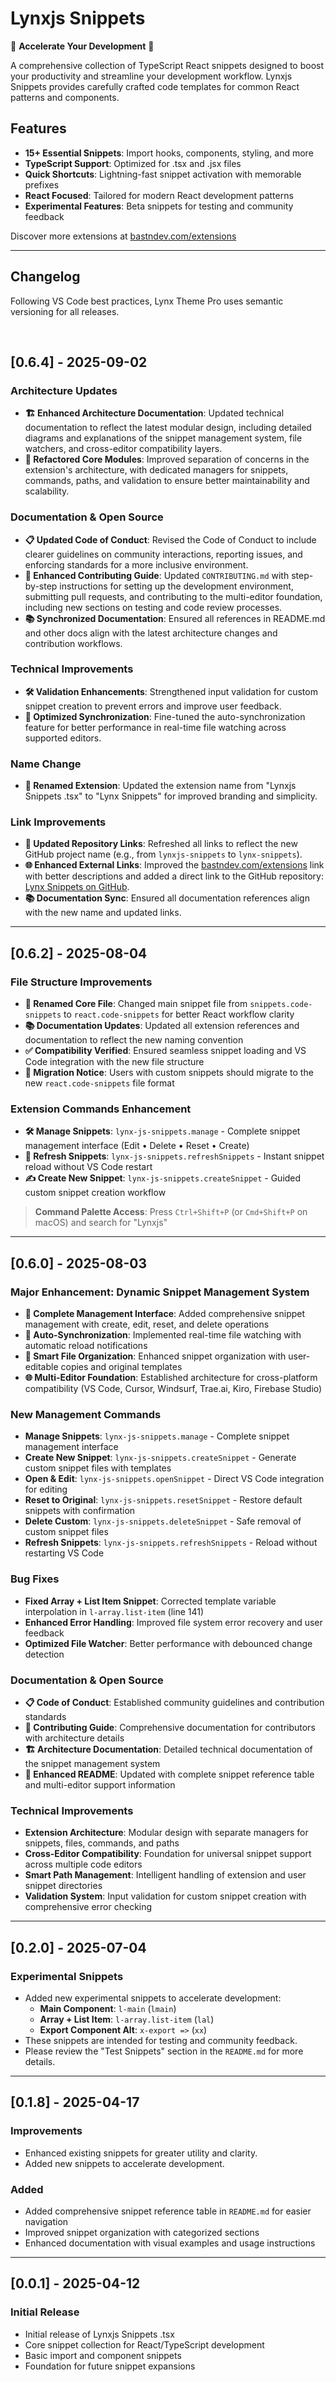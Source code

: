 # Lynxjs Snippets

🚀 **Accelerate Your Development** 🚀

A comprehensive collection of TypeScript React snippets designed to boost your productivity and streamline your development workflow. Lynxjs Snippets provides carefully crafted code templates for common React patterns and components.

## Features

- **15+ Essential Snippets**: Import hooks, components, styling, and more
- **TypeScript Support**: Optimized for .tsx and .jsx files
- **Quick Shortcuts**: Lightning-fast snippet activation with memorable prefixes
- **React Focused**: Tailored for modern React development patterns
- **Experimental Features**: Beta snippets for testing and community feedback

Discover more extensions at [bastndev.com/extensions](https://bastndev.com/extensions)

---

## Changelog

Following VS Code best practices, Lynx Theme Pro uses semantic versioning for all releases.


</br>

<!-- --- -->

## [0.6.4] - 2025-09-02

### Architecture Updates
- **🏗️ Enhanced Architecture Documentation**: Updated technical documentation to reflect the latest modular design, including detailed diagrams and explanations of the snippet management system, file watchers, and cross-editor compatibility layers.
- **🔧 Refactored Core Modules**: Improved separation of concerns in the extension's architecture, with dedicated managers for snippets, commands, paths, and validation to ensure better maintainability and scalability.

### Documentation & Open Source
- **📋 Updated Code of Conduct**: Revised the Code of Conduct to include clearer guidelines on community interactions, reporting issues, and enforcing standards for a more inclusive environment.
- **🤝 Enhanced Contributing Guide**: Updated `CONTRIBUTING.md` with step-by-step instructions for setting up the development environment, submitting pull requests, and contributing to the multi-editor foundation, including new sections on testing and code review processes.
- **📚 Synchronized Documentation**: Ensured all references in README.md and other docs align with the latest architecture changes and contribution workflows.

### Technical Improvements
- **🛠️ Validation Enhancements**: Strengthened input validation for custom snippet creation to prevent errors and improve user feedback.
- **🔄 Optimized Synchronization**: Fine-tuned the auto-synchronization feature for better performance in real-time file watching across supported editors.

### Name Change
- **📝 Renamed Extension**: Updated the extension name from "Lynxjs Snippets .tsx" to "Lynx Snippets" for improved branding and simplicity.

### Link Improvements
- **🔗 Updated Repository Links**: Refreshed all links to reflect the new GitHub project name (e.g., from `lynxjs-snippets` to `lynx-snippets`).
- **🌐 Enhanced External Links**: Improved the [bastndev.com/extensions](https://bastndev.com/extensions) link with better descriptions and added a direct link to the GitHub repository: [Lynx Snippets on GitHub](https://github.com/bastndev/lynx-snippets).
- **📚 Documentation Sync**: Ensured all documentation references align with the new name and updated links.

---

## [0.6.2] - 2025-08-04

### File Structure Improvements
- **🔄 Renamed Core File**: Changed main snippet file from `snippets.code-snippets` to `react.code-snippets` for better React workflow clarity
- **📚 Documentation Updates**: Updated all extension references and documentation to reflect the new naming convention
- **✅ Compatibility Verified**: Ensured seamless snippet loading and VS Code integration with the new file structure
- **🔧 Migration Notice**: Users with custom snippets should migrate to the new `react.code-snippets` file format

### Extension Commands Enhancement
- **🛠️ Manage Snippets**: `lynx-js-snippets.manage` - Complete snippet management interface (Edit • Delete • Reset • Create)
- **🔄 Refresh Snippets**: `lynx-js-snippets.refreshSnippets` - Instant snippet reload without VS Code restart
- **✍️ Create New Snippet**: `lynx-js-snippets.createSnippet` - Guided custom snippet creation workflow

> **Command Palette Access**: Press `Ctrl+Shift+P` (or `Cmd+Shift+P` on macOS) and search for "Lynxjs"

---

## [0.6.0] - 2025-08-03

### Major Enhancement: Dynamic Snippet Management System
- **🔧 Complete Management Interface**: Added comprehensive snippet management with create, edit, reset, and delete operations
- **🔄 Auto-Synchronization**: Implemented real-time file watching with automatic reload notifications
- **📁 Smart File Organization**: Enhanced snippet organization with user-editable copies and original templates
- **🌐 Multi-Editor Foundation**: Established architecture for cross-platform compatibility (VS Code, Cursor, Windsurf, Trae.ai, Kiro, Firebase Studio)

### New Management Commands
- **Manage Snippets**: `lynx-js-snippets.manage` - Complete snippet management interface
- **Create New Snippet**: `lynx-js-snippets.createSnippet` - Generate custom snippet files with templates
- **Open & Edit**: `lynx-js-snippets.openSnippet` - Direct VS Code integration for editing
- **Reset to Original**: `lynx-js-snippets.resetSnippet` - Restore default snippets with confirmation
- **Delete Custom**: `lynx-js-snippets.deleteSnippet` - Safe removal of custom snippet files
- **Refresh Snippets**: `lynx-js-snippets.refreshSnippets` - Reload without restarting VS Code

### Bug Fixes
- **Fixed Array + List Item Snippet**: Corrected template variable interpolation in `l-array.list-item` (line 141)
- **Enhanced Error Handling**: Improved file system error recovery and user feedback
- **Optimized File Watcher**: Better performance with debounced change detection

### Documentation & Open Source
- **📋 Code of Conduct**: Established community guidelines and contribution standards
- **🤝 Contributing Guide**: Comprehensive documentation for contributors with architecture details
- **🏗️ Architecture Documentation**: Detailed technical documentation of the snippet management system
- **📝 Enhanced README**: Updated with complete snippet reference table and multi-editor support information

### Technical Improvements
- **Extension Architecture**: Modular design with separate managers for snippets, files, commands, and paths
- **Cross-Editor Compatibility**: Foundation for universal snippet support across multiple code editors
- **Smart Path Management**: Intelligent handling of extension and user snippet directories
- **Validation System**: Input validation for custom snippet creation with comprehensive error checking

---

## [0.2.0] - 2025-07-04

### Experimental Snippets
- Added new experimental snippets to accelerate development:
  - **Main Component**: `l-main` (`lmain`)
  - **Array + List Item**: `l-array.list-item` (`lal`)
  - **Export Component Alt**: `x-export =>` (`xx`)
- These snippets are intended for testing and community feedback.
- Please review the "Test Snippets" section in the `README.md` for more details.

---

## [0.1.8] - 2025-04-17

### Improvements
- Enhanced existing snippets for greater utility and clarity.
- Added new snippets to accelerate development.

### Added
- Added comprehensive snippet reference table in `README.md` for easier navigation
- Improved snippet organization with categorized sections
- Enhanced documentation with visual examples and usage instructions

---

## [0.0.1] - 2025-04-12

### Initial Release
- Initial release of Lynxjs Snippets .tsx
- Core snippet collection for React/TypeScript development
- Basic import and component snippets
- Foundation for future snippet expansions
